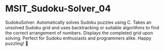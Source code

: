 # MSIT_Sudoku-Solver_04
SudokuSolver: Automatically solves Sudoku puzzles using C. Takes an unsolved Sudoku grid and uses backtracking or suitable algorithms to find the correct arrangement of numbers. Displays the completed grid upon solving. Perfect for Sudoku enthusiasts and programmers alike. Happy puzzling! 🧩
